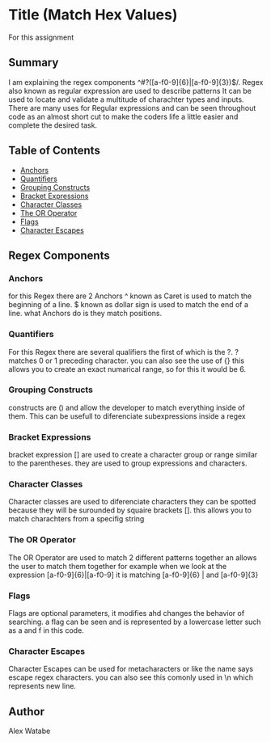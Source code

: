 # Title (Match Hex Values)

For this assignment

## Summary
I am explaining the regex components ^#?([a-f0-9]{6}|[a-f0-9]{3})$/.
Regex also known as regular expression are used to describe patterns It can be used to locate and validate a multitude of charachter types and inputs. There are many uses for Regular expressions and can be seen throughout code as an almost short cut to make the coders life a little easier and complete the desired task.


## Table of Contents

- [Anchors](#anchors)
- [Quantifiers](#quantifiers)
- [Grouping Constructs](#grouping-constructs)
- [Bracket Expressions](#bracket-expressions)
- [Character Classes](#character-classes)
- [The OR Operator](#the-or-operator)
- [Flags](#flags)
- [Character Escapes](#character-escapes)

## Regex Components

### Anchors
for this Regex there are 2 Anchors ^ known as Caret is used to match the beginning of a line. $ known as dollar sign is used to match the end of a line. what Anchors do is they match positions. 
### Quantifiers
For this Regex there are several qualifiers the first of which is the ?. ? matches 0 or 1 preceding character. you can also see the use of {} this allows you to create an exact numarical range, so for this it would be 6. 
### Grouping Constructs
constructs are () and allow the developer to match everything inside of them. This can be usefull to diferenciate subexpressions inside a regex 
### Bracket Expressions
bracket expression [] are used to create a character group or range similar to the parentheses. they are used to group expressions and characters. 
### Character Classes
Character classes are used to diferenciate characters they can be spotted because they will be surounded by squaire brackets []. this allows you to match charachters from a specifig string 
### The OR Operator
The OR Operator are used to match 2 different patterns together an allows the user to match them together for example when we look at the expression [a-f0-9]{6}|[a-f0-9] it is matching [a-f0-9]{6} | and [a-f0-9]{3}
### Flags
Flags are optional parameters, it modifies ahd changes the behavior of searching. a flag can be seen and is represented by a lowercase letter such as a and f in this code.
### Character Escapes
Character Escapes can be used for metacharacters or like the name says escape regex characters. you can also see this comonly used in \n which represents new line.
## Author
Alex Watabe